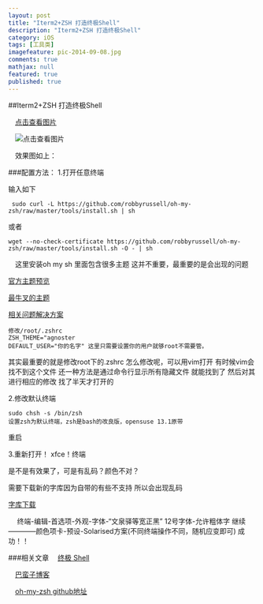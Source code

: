```yaml
---
layout: post
title: "Iterm2+ZSH 打造终极Shell"
description: "Iterm2+ZSH 打造终极Shell"
category: iOS
tags: [工具类]
imagefeature: pic-2014-09-08.jpg
comments: true
mathjax: null
featured: true
published: true
---
```


##Iterm2+ZSH 打造终极Shell

  　[点击查看图片](../images/blog/zshShell.png "Title")


  　![点击查看图片](http://m1.yea.im/1Oa.png "Title")



　效果图如上：

###配置方法：
1.打开任意终端

输入如下

	 sudo curl -L https://github.com/robbyrussell/oh-my-zsh/raw/master/tools/install.sh | sh

或者

	wget --no-check-certificate https://github.com/robbyrussell/oh-my-zsh/raw/master/tools/install.sh -O - | sh

　这里安装oh my sh 里面包含很多主题 这并不重要，最重要的是会出现的问题

[官方主题预览](https://github.com/robbyrussell/oh-my-zsh/wiki/themes)

[最牛叉的主题](https://github.com/jeremyFreeAgent/oh-my-zsh-powerline-theme)

[相关问题解决方案](http://www.zhihu.com/question/31458342)

	修改/root/.zshrc
	ZSH_THEME="agnoster
	DEFAULT_USER="你的名字" 这里只需要设置你的用户就够root不需要管。

其实最重要的就是修改root下的.zshrc 怎么修改呢，可以用vim打开 有时候vim会找不到这个文件
还一种方法是通过命令行显示所有隐藏文件 就能找到了 然后对其进行相应的修改 找了半天才打开的
 
2.修改默认终端

	sudo chsh -s /bin/zsh
	设置zsh为默认终端，zsh是bash的改良版，opensuse 13.1原带

重启

3.重新打开！ xfce！终端

是不是有效果了，可是有乱码？颜色不对？

需要下载新的字库因为自带的有些不支持 所以会出现乱码

[字库下载](https://github.com/powerline/fonts)

　	终端-编辑-首选项-外观-字体-“文泉驿等宽正黑” 12号字体-允许粗体字
继续————颜色项卡-预设-Solarised方案(不同终端操作不同，随机应变即可)
成功！！

###相关文章
　[终极 Shell](http://macshuo.com/?p=676)

　[巴蛮子博客](http://www.cnblogs.com/bamanzi/p/zsh-simple-guide.html)　

　[oh-my-zsh github地址](https://github.com/robbyrussell/oh-my-zsh/wiki/themes)　
　
　
　
　
　